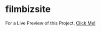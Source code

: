 # filmbizsite

For a Live Preview of this Project, [Click Me!](https://mrnati.github.io/filmbizsite/)